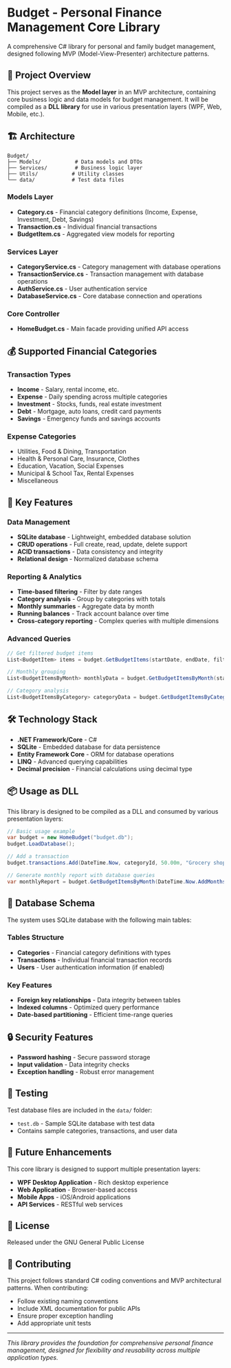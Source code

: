 # Budget - Personal Finance Management Core Library

A comprehensive C# library for personal and family budget management, designed following MVP (Model-View-Presenter) architecture patterns.

## 🎯 Project Overview

This project serves as the **Model layer** in an MVP architecture, containing core business logic and data models for budget management. It will be compiled as a **DLL library** for use in various presentation layers (WPF, Web, Mobile, etc.).

## 🏗️ Architecture

```
Budget/
├── Models/           # Data models and DTOs
├── Services/         # Business logic layer  
├── Utils/           # Utility classes
└── data/            # Test data files
```

### Models Layer
- **Category.cs** - Financial category definitions (Income, Expense, Investment, Debt, Savings)
- **Transaction.cs** - Individual financial transactions
- **BudgetItem.cs** - Aggregated view models for reporting

### Services Layer
- **CategoryService.cs** - Category management with database operations
- **TransactionService.cs** - Transaction management with database operations  
- **AuthService.cs** - User authentication service
- **DatabaseService.cs** - Core database connection and operations

### Core Controller
- **HomeBudget.cs** - Main facade providing unified API access

## 💰 Supported Financial Categories

### Transaction Types
- **Income** - Salary, rental income, etc.
- **Expense** - Daily spending across multiple categories
- **Investment** - Stocks, funds, real estate investment
- **Debt** - Mortgage, auto loans, credit card payments
- **Savings** - Emergency funds and savings accounts

### Expense Categories
- Utilities, Food & Dining, Transportation
- Health & Personal Care, Insurance, Clothes
- Education, Vacation, Social Expenses
- Municipal & School Tax, Rental Expenses
- Miscellaneous

## 🚀 Key Features

### Data Management
- **SQLite database** - Lightweight, embedded database solution
- **CRUD operations** - Full create, read, update, delete support
- **ACID transactions** - Data consistency and integrity
- **Relational design** - Normalized database schema

### Reporting & Analytics
- **Time-based filtering** - Filter by date ranges
- **Category analysis** - Group by categories with totals
- **Monthly summaries** - Aggregate data by month
- **Running balances** - Track account balance over time
- **Cross-category reporting** - Complex queries with multiple dimensions

### Advanced Queries
```csharp
// Get filtered budget items
List<BudgetItem> items = budget.GetBudgetItems(startDate, endDate, filterFlag, categoryId);

// Monthly grouping
List<BudgetItemsByMonth> monthlyData = budget.GetBudgetItemsByMonth(start, end, filter, catId);

// Category analysis  
List<BudgetItemsByCategory> categoryData = budget.GetBudgetItemsByCategory(start, end, filter, catId);
```

## 🛠️ Technology Stack

- **.NET Framework/Core** - C# 
- **SQLite** - Embedded database for data persistence
- **Entity Framework Core** - ORM for database operations
- **LINQ** - Advanced querying capabilities
- **Decimal precision** - Financial calculations using decimal type

## 📦 Usage as DLL

This library is designed to be compiled as a DLL and consumed by various presentation layers:

```csharp
// Basic usage example
var budget = new HomeBudget("budget.db");
budget.LoadDatabase();

// Add a transaction
budget.transactions.Add(DateTime.Now, categoryId, 50.00m, "Grocery shopping");

// Generate monthly report with database queries
var monthlyReport = budget.GetBudgetItemsByMonth(DateTime.Now.AddMonths(-1), DateTime.Now, false, 0);
```

## 📁 Database Schema

The system uses SQLite database with the following main tables:

### Tables Structure
- **Categories** - Financial category definitions with types
- **Transactions** - Individual financial transaction records  
- **Users** - User authentication information (if enabled)

### Key Features
- **Foreign key relationships** - Data integrity between tables
- **Indexed columns** - Optimized query performance
- **Date-based partitioning** - Efficient time-range queries

## 🔒 Security Features

- **Password hashing** - Secure password storage
- **Input validation** - Data integrity checks
- **Exception handling** - Robust error management

## 🧪 Testing

Test database files are included in the `data/` folder:
- `test.db` - Sample SQLite database with test data
- Contains sample categories, transactions, and user data

## 🎯 Future Enhancements

This core library is designed to support multiple presentation layers:
- **WPF Desktop Application** - Rich desktop experience
- **Web Application** - Browser-based access
- **Mobile Apps** - iOS/Android applications
- **API Services** - RESTful web services

## 📄 License

Released under the GNU General Public License

## 🤝 Contributing

This project follows standard C# coding conventions and MVP architectural patterns. When contributing:
- Follow existing naming conventions
- Include XML documentation for public APIs
- Ensure proper exception handling
- Add appropriate unit tests

---

*This library provides the foundation for comprehensive personal finance management, designed for flexibility and reusability across multiple application types.*

